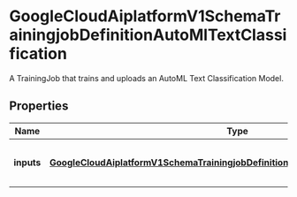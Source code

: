 

# GoogleCloudAiplatformV1SchemaTrainingjobDefinitionAutoMlTextClassification

A TrainingJob that trains and uploads an AutoML Text Classification Model.

## Properties

| Name | Type | Description | Notes |
|------------ | ------------- | ------------- | -------------|
|**inputs** | [**GoogleCloudAiplatformV1SchemaTrainingjobDefinitionAutoMlTextClassificationInputs**](GoogleCloudAiplatformV1SchemaTrainingjobDefinitionAutoMlTextClassificationInputs.md) | The input parameters of this TrainingJob. |  [optional] |



